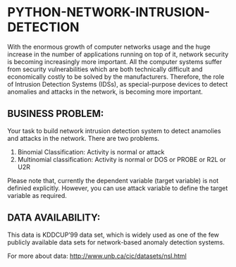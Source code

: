 # PYTHON-NETWORK-INTRUSION-DETECTION
With the enormous growth of computer networks usage and the huge increase in the number of applications running on top of it, network security is becoming increasingly more  important.  All the computer systems suffer from security vulnerabilities which are both technically difficult and economically costly to be solved by the manufacturers. Therefore, the role of Intrusion Detection Systems (IDSs), as special-purpose devices to detect anomalies and attacks in the network, is becoming more important.

## BUSINESS PROBLEM:

Your task to build network intrusion detection system to detect anamolies and attacks in the network. There are two problems.

1.	Binomial Classification: Activity is normal or attack
2.	Multinomial classification: Activity is normal or DOS or PROBE or R2L or U2R

Please note that, currently the dependent variable (target variable) is not definied explicitly. However, you can use attack variable to define the target variable as required.

## DATA AVAILABILITY:

This data is KDDCUP’99 data set, which is widely used as one of the few publicly available data sets for network-based anomaly detection systems.

For more about data: http://www.unb.ca/cic/datasets/nsl.html


